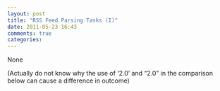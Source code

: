```yaml
---
layout: post
title: "RSS Feed Parsing Tasks (I)"
date: 2011-05-23 16:43
comments: true
categories: 
---
```


None







(Actually do not know why the use of ‘2.0’ and “2.0” in the comparison below can cause a difference in outcome)


